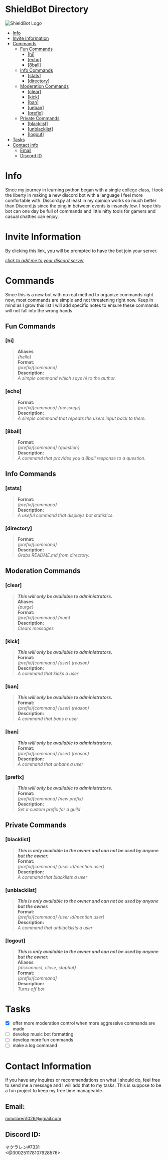# ShieldBot Directory
![ShieldBot Logo](/docs/bot_resize.png)
* [Info](https://github.com/makuraren/ShieldBot/blob/master/README.md#info)
* [Invite Information](https://github.com/makuraren/ShieldBot/blob/master/README.md#invite-information)
* [Commands](https://github.com/makuraren/ShieldBot/blob/master/README.md#commands)
    * [Fun Commands](https://github.com/makuraren/ShieldBot/blob/master/README.md#fun-commands)
        * [[hi]](https://github.com/makuraren/ShieldBot/blob/master/README.md#hi)
        * [[echo]](https://github.com/makuraren/ShieldBot/blob/master/README.md#echo)
        * [[8ball]](https://github.com/makuraren/ShieldBot/blob/master/README.md#8ball)
    * [Info Commands](https://github.com/makuraren/ShieldBot/blob/master/README.md#info-commands)
        * [[stats]](https://github.com/makuraren/ShieldBot/blob/master/README.md#stats)
        * [[directory]](https://github.com/makuraren/ShieldBot/blob/master/README.md#directory)
    * [Moderation Commands](https://github.com/makuraren/ShieldBot/blob/master/README.md#moderation-commands)
        * [[clear]](https://github.com/makuraren/ShieldBot/blob/master/README.md#clear)
        * [[kick]](https://github.com/makuraren/ShieldBot/blob/master/README.md#kick)
        * [[ban]](https://github.com/makuraren/ShieldBot/blob/master/README.md#ban)
        * [[unban]](https://github.com/makuraren/ShieldBot/blob/master/README.md#unban)
        * [[prefix]](https://github.com/makuraren/ShieldBot/blob/master/README.md#prefix)
    * [Private Commands](https://github.com/makuraren/ShieldBot/blob/master/README.md#private-commands)
        * [[blacklist]](https://github.com/makuraren/ShieldBot/blob/master/README.md#blacklist)
        * [[unblacklist]](https://github.com/makuraren/ShieldBot/blob/master/README.md#unblacklist)
        * [[logout]](https://github.com/makuraren/ShieldBot/blob/master/README.md#logout)
* [Tasks](https://github.com/makuraren/ShieldBot/blob/master/README.md#tasks)
* [Contact Info](https://github.com/makuraren/ShieldBot/blob/master/README.md#contact-information)
    * [Email](https://github.com/makuraren/ShieldBot/blob/master/README.md#email)
    * [Discord ID](https://github.com/makuraren/ShieldBot/blob/master/README.md#discord-id)

# Info
Since my journey in learning python began with a single college class, I took the liberty in making a new discord bot with a language I feel more comfortable with. Discord.py at least in my opinion works so much better than Discord.js since the ping in between events is insanely low. I hope this bot can one day be full of commands and little nifty tools for gamers and casual chatties can enjoy.

# Invite Information
By clicking this link, you will be prompted to have the bot join your server.

_[click to add me to your discord server](https://discord.com/api/oauth2/authorize?client_id=754876371829784717&permissions=8&scope=bot)_

# Commands
Since this is a new bot with no real method to organize commands right now, most commands are simple and not threatening right now. Keep in mind as I grow this list I will add specific notes to ensure these commands will not fall into the wrong hands.

## Fun Commands

### [hi]  
>**Aliases**  
_{hello}_  
**Format:**  
_(prefix)[command]_  
**Description:**  
_A simple command which says hi to the author._

### [echo]  
>**Format:**  
_(prefix)[command] {message}_  
**Description:**  
_A simple command that repeats the users input back to them._

### [8ball]
>**Format:**  
_(prefix)[command] {question}_  
**Description:**  
_A command that provides you a 8ball response to a question._

## Info Commands

### [stats]  
>**Format:**  
_(prefix)[command]_  
**Description:**  
_A useful command that displays bot statistics._

### [directory]
>**Format:**  
_(prefix)[command]_  
**Description:**  
_Grabs README.md from directory._

## Moderation Commands

### [clear]
>***This will only be available to administrators.***  
**Aliases**  
_{purge}_  
**Format:**  
_(prefix)[command] (num)_  
**Description:**  
_Clears messages_  

### [kick]
>***This will only be available to administrators.***  
**Format:**  
_(prefix)[command] (user) (reason)_  
**Description:**  
_A command that kicks a user_  

### [ban]
>***This will only be available to administrators.***  
**Format:**  
_(prefix)[command] (user) (reason)_  
**Description:**  
_A command that bans a user_  

### [ban]
>***This will only be available to administrators.***  
**Format:**  
_(prefix)[command] (user) (reason)_  
**Description:**  
_A command that unbans a user_  

### [prefix]
>***This will only be available to administrators.***  
**Format:**  
_(prefix)[command] (new prefix)_  
**Description:**  
_Set a custom prefix for a guild_  

## Private Commands

### [blacklist]
>***This is only available to the owner and can not be used by anyone but the owner.***  
**Format:**  
_(prefix)[command] {user id/mention user}_  
**Description:**  
_A command that blacklists a user_  

### [unblacklist]
>***This is only available to the owner and can not be used by anyone but the owner.***  
**Format:**  
_(prefix)[command] {user id/mention user}_  
**Description:**  
_A command that unblacklists a user_  

### [logout]
>***This is only available to the owner and can not be used by anyone but the owner.***  
**Aliases**  
_{disconnect, close, stopbot}_  
**Format:**  
_(prefix)[command]_  
**Description:**  
_Turns off bot_

# Tasks
- [x] offer more moderation control when more aggressive commands are made
- [ ] develop music bot formatting
- [ ] develop more fun commands
- [ ] make a log command

# Contact Information
If you have any inquires or recommendations on what I should do, feel free to send me a message and I will add that to my tasks. This is suppose to be a fun project to keep my free time manageable.
## Email:  
mmclaren1026@gmail.com
## Discord ID:  
マクラレン#7331  
<@300251178107928576>  
